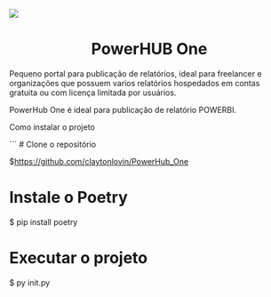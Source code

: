 
<img src="demo/img.gif"></img>

<h1 align="center">PowerHUB One</h1>

<p>Pequeno portal para publicação de relatórios, ideal para freelancer e organizações que possuem varios relatórios hospedados em contas gratuita ou com licença limitada por usuários. 
<p>
PowerHub One é ideal para publicação de relatório POWERBI. 

<p>Como instalar o projeto</p>
```
# Clone o repositório

$https://github.com/claytonlovin/PowerHub_One

# Instale o Poetry

$ pip install poetry

# Executar o projeto

$ py init.py

```